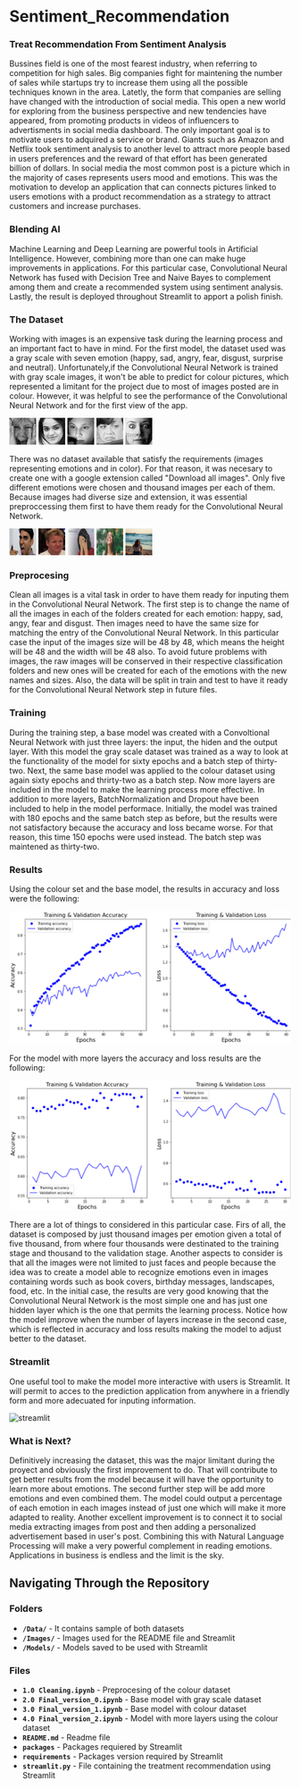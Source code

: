# Sentiment_Recommendation

### Treat Recommendation From Sentiment Analysis

Bussines field is one of the most fearest industry, when referring to competition for high sales. Big companies fight for maintening the number of sales while startups try to increase them using all the possible techniques known in the area. Latetly, the form that companies are selling have changed with the introduction of social media. This open a new world for exploring from the business perspective and new tendencies have appeared, from promoting products in videos of influencers to advertisments in social media dashboard. The only important goal is to motivate users to adquired a service or brand. Giants such as Amazon and Netflix took sentiment analysis to another level to attract more people based in users preferences and the reward of that effort has been generated billion of dollars. In social media the most common post is a picture which in the majority of cases represents users mood and emotions. This was the motivation to develop an application that can connects pictures linked to users emotions with a product recommendation as a strategy to attract customers and increase purchases.

### Blending AI

Machine Learning and Deep Learning are powerful tools in Artificial Intelligence. However, combining more than one can make huge improvements in applications. For this particular case, Convolutional Neural Network has fused with Decision Tree and Naive Bayes to complement among them and create a recommended system using sentiment analysis. Lastly, the result is deployed throughout Streamlit to apport a polish finish.

### The Dataset

Working with images is an expensive task during the learning process and an important fact to have in mind. For the first model, the dataset used was a gray scale with seven emotion (happy, sad, angry, fear, disgust, surprise and neutral). Unfortunately,if the Convolutional Neural Network is trained with gray scale images, it won't be able to predict for colour pictures, which represented a limitant for the project due to  most of images posted are in colour. However, it was helpful to see the performance of the Convolutional Neural Network and for the first view of the app.

![im0](https://github.com/mimica123/Sentiment_Recommendation/blob/main/Data/Gray%20scale/im0.png) ![im1](https://github.com/mimica123/Sentiment_Recommendation/blob/main/Data/Gray%20scale/im1.png) ![im4](https://github.com/mimica123/Sentiment_Recommendation/blob/main/Data/Gray%20scale/im4.png) ![im6](https://github.com/mimica123/Sentiment_Recommendation/blob/main/Data/Gray%20scale/im6.png) ![im8](https://github.com/mimica123/Sentiment_Recommendation/blob/main/Data/Gray%20scale/im8.png) 

There was no dataset available that satisfy the requirements (images representing emotions and in color). For that reason, it was necesary to create one with a google extension called "Download all images". Only five different emotions were chosen and thousand images per each of them. Because images had diverse size and extension, it was essential preproccessing them first to have them ready for the Convolutional Neural Network.

![Angry804](https://github.com/mimica123/Sentiment_Recommendation/blob/main/Data/Colour/Angry804.PNG) ![Disgust801](https://github.com/mimica123/Sentiment_Recommendation/blob/main/Data/Colour/Disgust801.PNG) ![Fear804](https://github.com/mimica123/Sentiment_Recommendation/blob/main/Data/Colour/Fear804.PNG) ![Happy804](https://github.com/mimica123/Sentiment_Recommendation/blob/main/Data/Colour/Happy804.PNG) ![Sad804](https://github.com/mimica123/Sentiment_Recommendation/blob/main/Data/Colour/Sad804.PNG)

### Preprocesing

Clean all images is a vital task in order to have them ready for inputing them in the Convolutional Neural Network. The first step is to change the name of all the images in each of the folders created for each emotion: happy, sad, angy, fear and disgust. Then images need to have the same size for matching the entry of the Convolutional Neural Network. In this particular case the input of the images size will be 48 by 48, which means the height will be 48 and the width will be 48 also. To avoid future problems with images, the raw images will be conserved in their respective classification folders and new ones will be created for each of the emotions with the new names and sizes. Also, the data will be split in train and test to have it ready for the Convolutional Neural Network step in future files.

### Training

During the training step, a base model was created with a Convoltional Neural Network with just three layers: the input, the hiden and the output layer. With this model the gray scale dataset was trained as a way to look at the functionality of the model for sixty epochs and a batch step of thirty-two. Next, the same base model was applied to the colour dataset using again sixty epochs and thrirty-two as a batch step. Now more layers are included in the model to make the learning process more effective. In addition to more layers, BatchNormalization and Dropout have been included to help in the model performace. Initially, the model was trained with 180 epochs and the same batch step as before, but the results were not satisfactory because the accuracy and loss became worse. For that reason, this time 150 epochs were used instead. The batch step was maintened as thirty-two.

### Results

Using the colour set and the base model, the results in accuracy and loss were the following:

![colour_model](https://github.com/mimica123/Sentiment_Recommendation/blob/main/Images/colour_model.png)

For the model with more layers the accuracy and loss results are the following:

![more_layers](https://github.com/mimica123/Sentiment_Recommendation/blob/main/Images/more_layers.png)

There are a lot of things to considered in this particular case. Firs of all, the dataset is composed by just thousand images per emotion given a total of five thousand, from where four thousands were destinated to the training stage and thousand to the validation stage. Another aspects to consider is that all the images were not limited to just faces and people because the idea was to create a model able to recognize emotions even in images containing words such as book covers, birthday messages, landscapes, food, etc. In the initial case, the results are very good knowing that the Convolutional Neural Network is the most simple one and has just one hidden layer which is the one that permits the learning process. Notice how the model improve when the number of layers increase in the second case, which is reflected in accuracy and loss results making the model to adjust better to the dataset.

### Streamlit

One useful tool to make the model more interactive with users is Streamlit. It will permit to acces to the prediction application from anywhere in a friendly form and more adecuated for inputing information.

![streamlit]()

### What is Next?

Definitively increasing the dataset, this was the major limitant during the proyect and obviously the first improvement to do. That will contribute to get better results from the model because it will have the opportunity to learn more about emotions. The second further step will be add more emotions and even combined them. The model could output a percentage of each emotion in each images instead of just one which will make it more adapted to reality. Another excellent improvement is to connect it to social media extracting images from post and then adding a personalized advertisement based in user's post. Combining this with Natural Language Processing will make a very powerful complement in reading emotions. Applications in business is endless and the limit is the sky.

## Navigating Through the Repository

### Folders

- **`/Data/`** - It contains sample of both datasets
- **`/Images/`** - Images used for the README file and Streamlit
- **`/Models/`** - Models saved to be used with Streamlit

### Files

- **`1.0 Cleaning.ipynb`** - Preprocesing of the colour dataset
- **`2.0 Final_version_0.ipynb`** - Base model with gray scale dataset
- **`3.0 Final_version_1.ipynb`** - Base model with colour dataset
- **`4.0 Final_version_2.ipynb`** - Model with more layers using the colour dataset
- **`README.md`** - Readme file
- **`packages`** - Packages requiered by Streamlit
- **`requirements`** - Packages version required by Streamlit
- **`streamlit.py`** - File containing the treatment recommendation using Streamlit